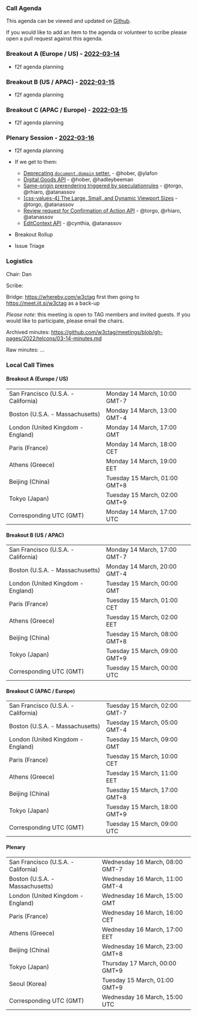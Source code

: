 ### Call Agenda

This agenda can be viewed and updated on [Github](https://github.com/w3ctag/meetings/blob/gh-pages/2022/telcons/03-14-agenda.md).

If you would like to add an item to the agenda or volunteer to scribe please open a pull request against this agenda.

### Breakout A (Europe / US) - [2022-03-14](https://www.timeanddate.com/worldclock/converter.html?iso=20220314T170000&p1=224&p2=43&p3=136&p4=195&p5=26&p6=33&p7=248&p8=235)

* f2f agenda planning

### Breakout B (US / APAC) - [2022-03-15](https://www.timeanddate.com/worldclock/converter.html?iso=20220315T000000&p1=224&p2=43&p3=136&p4=195&p5=26&p6=33&p7=248&p8=235)

* f2f agenda planning

### Breakout C (APAC / Europe) - [2022-03-15](https://www.timeanddate.com/worldclock/converter.html?iso=20220315T090000&p1=224&p2=43&p3=136&p4=195&p5=26&p6=33&p7=248&p8=235)

* f2f agenda planning

### Plenary Session - [2022-03-16](https://www.timeanddate.com/worldclock/converter.html?iso=20220316T150000&p1=224&p2=43&p3=136&p4=195&p5=26&p6=33&p7=248&p8=235)

* f2f agenda planning
* If we get to them:
  * [Deprecating `document.domain` setter.](https://github.com/w3ctag/design-reviews/issues/564) - @hober, @ylafon
  * [Digital Goods API](https://github.com/w3ctag/design-reviews/issues/571) - @hober, @hadleybeeman
  * [Same-origin prerendering triggered by speculationrules](https://github.com/w3ctag/design-reviews/issues/667) - @torgo, @rhiaro, @atanassov
  * [[css-values-4] The Large, Small, and Dynamic Viewport Sizes](https://github.com/w3ctag/design-reviews/issues/706) - @torgo, @atanassov
  * [Review request for Confirmation of Action API](https://github.com/w3ctag/design-reviews/issues/713) - @torgo, @rhiaro, @atanassov
  * [EditContext API](https://github.com/w3ctag/design-reviews/issues/416) - @cynthia, @atanassov

* Breakout Rollup
* Issue Triage

### Logistics

Chair: Dan

Scribe:

Bridge: https://whereby.com/w3ctag first then going to https://meet.jit.si/w3ctag as a back-up

*Please note*: this meeting is open to TAG members and invited guests. If you would like to participate, please email the chairs.

Archived minutes: https://github.com/w3ctag/meetings/blob/gh-pages/2022/telcons/03-14-minutes.md

Raw minutes: ...


### Local Call Times

#### Breakout A (Europe / US)

<table>
<tr><td> San Francisco (U.S.A. - California) <td> Monday 14 March, 10:00 GMT-7</td></tr>
<tr><td> Boston (U.S.A. - Massachusetts) <td> Monday 14 March, 13:00 GMT-4</td></tr>
<tr><td> London (United Kingdom - England) <td> Monday 14 March, 17:00 GMT</td></tr>
<tr><td> Paris (France) <td> Monday 14 March, 18:00 CET</td></tr>
<tr><td> Athens (Greece) <td> Monday 14 March, 19:00 EET</td></tr>
<tr><td> Beijing (China) <td> Tuesday 15 March, 01:00 GMT+8</td></tr>
<tr><td> Tokyo (Japan) <td> Tuesday 15 March, 02:00 GMT+9</td></tr>
<tr><td> Corresponding UTC (GMT) <td> Monday 14 March, 17:00 UTC</td></tr>
</table>

#### Breakout B (US / APAC)

<table>
<tr><td> San Francisco (U.S.A. - California) <td> Monday 14 March, 17:00 GMT-7</td></tr>
<tr><td> Boston (U.S.A. - Massachusetts) <td> Monday 14 March, 20:00 GMT-4</td></tr>
<tr><td> London (United Kingdom - England) <td> Tuesday 15 March, 00:00 GMT</td></tr>
<tr><td> Paris (France) <td> Tuesday 15 March, 01:00 CET</td></tr>
<tr><td> Athens (Greece) <td> Tuesday 15 March, 02:00 EET</td></tr>
<tr><td> Beijing (China) <td> Tuesday 15 March, 08:00 GMT+8</td></tr>
<tr><td> Tokyo (Japan) <td> Tuesday 15 March, 09:00 GMT+9</td></tr>
<tr><td> Corresponding UTC (GMT) <td> Tuesday 15 March, 00:00 UTC</td></tr>
</table>

#### Breakout C (APAC / Europe)

<table>
<tr><td> San Francisco (U.S.A. - California) <td> Tuesday 15 March, 02:00 GMT-7</td></tr>
<tr><td> Boston (U.S.A. - Massachusetts) <td> Tuesday 15 March, 05:00 GMT-4</td></tr>
<tr><td> London (United Kingdom - England) <td> Tuesday 15 March, 09:00 GMT</td></tr>
<tr><td> Paris (France) <td> Tuesday 15 March, 10:00 CET</td></tr>
<tr><td> Athens (Greece) <td> Tuesday 15 March, 11:00 EET</td></tr>
<tr><td> Beijing (China) <td> Tuesday 15 March, 17:00 GMT+8</td></tr>
<tr><td> Tokyo (Japan) <td> Tuesday 15 March, 18:00 GMT+9</td></tr>
<tr><td> Corresponding UTC (GMT) <td> Tuesday 15 March, 09:00 UTC</td></tr>
</table>

#### Plenary

<table>
<tr><td> San Francisco (U.S.A. - California) <td> Wednesday 16 March, 08:00 GMT-7</td></tr>
<tr><td> Boston (U.S.A. - Massachusetts) <td> Wednesday 16 March, 11:00 GMT-4</td></tr>
<tr><td> London (United Kingdom - England) <td> Wednesday 16 March, 15:00 GMT</td></tr>
<tr><td> Paris (France) <td> Wednesday 16 March, 16:00 CET</td></tr>
<tr><td> Athens (Greece) <td> Wednesday 16 March, 17:00 EET</td></tr>
<tr><td> Beijing (China) <td> Wednesday 16 March, 23:00 GMT+8</td></tr>
<tr><td> Tokyo (Japan) <td> Thursday 17 March, 00:00 GMT+9</td></tr>
<tr><td> Seoul (Korea) <td> Tuesday 15 March, 01:00 GMT+9</td></tr>
<tr><td> Corresponding UTC (GMT) <td> Wednesday 16 March, 15:00 UTC</td></tr>
</table>
